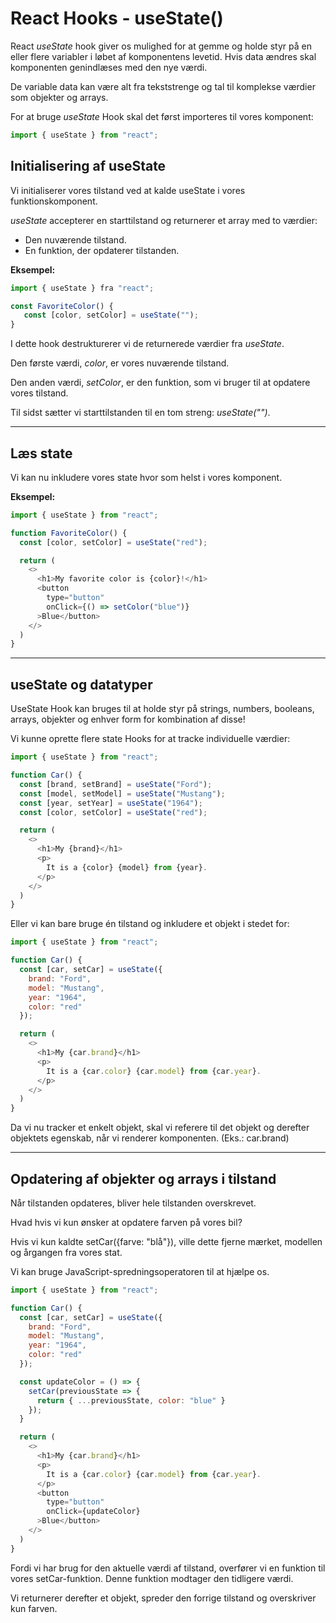 # React Hooks - useState()

React *useState* hook giver os mulighed for at gemme og holde styr på en eller flere variabler i løbet af komponentens levetid. Hvis data ændres skal komponenten genindlæses med den nye værdi.

De variable data kan være alt fra tekststrenge og tal til komplekse værdier som objekter og arrays.

For at bruge *useState* Hook skal det først importeres til vores komponent:

```js
import { useState } from "react";
```

## Initialisering af useState
Vi initialiserer vores tilstand ved at kalde useState i vores funktionskomponent.

*useState* accepterer en starttilstand og returnerer et array med to værdier:

* Den nuværende tilstand.
* En funktion, der opdaterer tilstanden.

**Eksempel:**
```js
import { useState } fra "react";

const FavoriteColor() {
   const [color, setColor] = useState("");
}
```
I dette hook destrukturerer vi de returnerede værdier fra *useState*.

Den første værdi, *color*, er vores nuværende tilstand.

Den anden værdi, *setColor*, er den funktion, som vi bruger til at opdatere vores tilstand.

Til sidst sætter vi starttilstanden til en tom streng: *useState("")*.
___
## Læs state
Vi kan nu inkludere vores state hvor som helst i vores komponent.

**Eksempel:**
```js
import { useState } from "react";

function FavoriteColor() {
  const [color, setColor] = useState("red");

  return (
    <>
      <h1>My favorite color is {color}!</h1>
      <button
        type="button"
        onClick={() => setColor("blue")}
      >Blue</button>
    </>
  )
}
```
___
## useState og datatyper
UseState Hook kan bruges til at holde styr på strings, numbers, booleans, arrays, objekter og enhver form for kombination af disse!

Vi kunne oprette flere state Hooks for at tracke individuelle værdier:
```js
import { useState } from "react";

function Car() {
  const [brand, setBrand] = useState("Ford");
  const [model, setModel] = useState("Mustang");
  const [year, setYear] = useState("1964");
  const [color, setColor] = useState("red");

  return (
    <>
      <h1>My {brand}</h1>
      <p>
        It is a {color} {model} from {year}.
      </p>
    </>
  )
}
```
Eller vi kan bare bruge én tilstand og inkludere et objekt i stedet for:
```js
import { useState } from "react";

function Car() {
  const [car, setCar] = useState({
    brand: "Ford",
    model: "Mustang",
    year: "1964",
    color: "red"
  });

  return (
    <>
      <h1>My {car.brand}</h1>
      <p>
        It is a {car.color} {car.model} from {car.year}.
      </p>
    </>
  )
}
```
Da vi nu tracker et enkelt objekt, skal vi referere til det objekt og derefter objektets egenskab, når vi renderer komponenten. (Eks.: car.brand)
___
## Opdatering af objekter og arrays i tilstand
Når tilstanden opdateres, bliver hele tilstanden overskrevet.

Hvad hvis vi kun ønsker at opdatere farven på vores bil?

Hvis vi kun kaldte setCar({farve: "blå"}), ville dette fjerne mærket, modellen og årgangen fra vores stat.

Vi kan bruge JavaScript-spredningsoperatoren til at hjælpe os.
```js
import { useState } from "react";

function Car() {
  const [car, setCar] = useState({
    brand: "Ford",
    model: "Mustang",
    year: "1964",
    color: "red"
  });

  const updateColor = () => {
    setCar(previousState => {
      return { ...previousState, color: "blue" }
    });
  }

  return (
    <>
      <h1>My {car.brand}</h1>
      <p>
        It is a {car.color} {car.model} from {car.year}.
      </p>
      <button
        type="button"
        onClick={updateColor}
      >Blue</button>
    </>
  )
}
```
Fordi vi har brug for den aktuelle værdi af tilstand, overfører vi en funktion til vores setCar-funktion. Denne funktion modtager den tidligere værdi.

Vi returnerer derefter et objekt, spreder den forrige tilstand og overskriver kun farven.